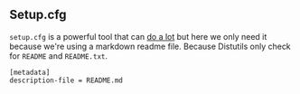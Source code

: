 ## Setup.cfg

`setup.cfg` is a powerful tool that can [do a lot](https://docs.python.org/3/distutils/configfile.html)  but here we only need it because we're using a markdown readme file. Because Distutils only check for `README` and `README.txt`.

```
[metadata]
description-file = README.md
```
